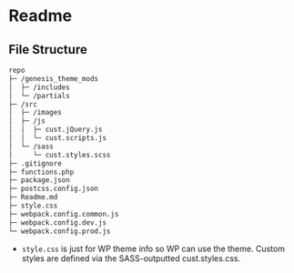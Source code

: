 # Readme

## File Structure

```bash
repo
├─ /genesis_theme_mods
│  ├─ /includes
│  └─ /partials
├─ /src
│  ├─ /images
│  ├─ /js
│  │  ├─ cust.jQuery.js
│  │  └─ cust.scripts.js
│  └─ /sass
│     └─ cust.styles.scss
├─ .gitignore
├─ functions.php
├─ package.json
├─ postcss.config.json
├─ Readme.md
├─ style.css
├─ webpack.config.common.js
├─ webpack.config.dev.js
└─ webpack.config.prod.js
```

- `style.css` is just for WP theme info so WP can use the theme. Custom styles are defined via the SASS-outputted cust.styles.css.
